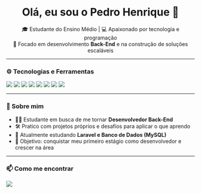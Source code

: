 <h1 align="center">Olá, eu sou o Pedro Henrique 👋</h1>

<p align="center">
🎓 Estudante do Ensino Médio | 💻 Apaixonado por tecnologia e programação<br>
🚀 Focado em desenvolvimento <strong>Back-End</strong> e na construção de soluções escaláveis
</p>

---

### ⚙️ Tecnologias e Ferramentas

<p align="left">
  <!-- Backend -->
  <img src="https://img.shields.io/badge/PHP-777BB4?style=for-the-badge&logo=php&logoColor=white" />
  <img src="https://img.shields.io/badge/Laravel-FF2D20?style=for-the-badge&logo=laravel&logoColor=white" />
  <img src="https://img.shields.io/badge/MySQL-4479A1?style=for-the-badge&logo=mysql&logoColor=white" />
  
  <!-- Fundamentos -->
  <img src="https://img.shields.io/badge/HTML5-E34F26?style=for-the-badge&logo=html5&logoColor=white" />
  <img src="https://img.shields.io/badge/CSS3-1572B6?style=for-the-badge&logo=css3&logoColor=white" />
  <img src="https://img.shields.io/badge/JavaScript-F7DF1E?style=for-the-badge&logo=javascript&logoColor=black" />

  <!-- Ferramentas -->
  <img src="https://img.shields.io/badge/Git-F05033?style=for-the-badge&logo=git&logoColor=white" />
  <img src="https://img.shields.io/badge/GitHub-181717?style=for-the-badge&logo=github&logoColor=white" />
</p>

---

### 🧠 Sobre mim

- 👨‍💻 Estudante em busca de me tornar **Desenvolvedor Back-End**  
- 🛠️ Pratico com projetos próprios e desafios para aplicar o que aprendo  
- 📖 Atualmente estudando **Laravel e Banco de Dados (MySQL)**  
- 🎯 Objetivo: conquistar meu primeiro estágio como desenvolvedor e crescer na área  

---

### 📫 Como me encontrar

<p align="left">
  <a href="mailto:phvg0403@gmail.com">
    <img src="https://img.shields.io/badge/Gmail-D14836?style=for-the-badge&logo=gmail&logoColor=white" />
  </a>

